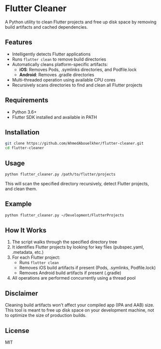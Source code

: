 # Flutter Cleaner

A Python utility to clean Flutter projects and free up disk space by removing build artifacts and cached dependencies.

## Features

- Intelligently detects Flutter applications
- Runs `flutter clean` to remove build directories
- Automatically cleans platform-specific artifacts:
  - **iOS**: Removes Pods, .symlinks directories, and Podfile.lock
  - **Android**: Removes .gradle directories
- Multi-threaded operation using available CPU cores
- Recursively scans directories to find and clean all Flutter projects

## Requirements

- Python 3.6+
- Flutter SDK installed and available in PATH

## Installation

```bash
git clone https://github.com/AhmedAbouelkher/flutter-cleaner.git
cd flutter-cleaner
```

## Usage

```bash
python flutter_cleaner.py /path/to/flutter/projects
```

This will scan the specified directory recursively, detect Flutter projects, and clean them.

## Example

```bash
python flutter_cleaner.py ~/Development/FlutterProjects
```

## How It Works

1. The script walks through the specified directory tree
2. It identifies Flutter projects by looking for key files (pubspec.yaml, .metadata, etc.)
3. For each Flutter project:
   - Runs `flutter clean`
   - Removes iOS build artifacts if present (Pods, .symlinks, Podfile.lock)
   - Removes Android build artifacts if present (.gradle)
4. All operations are performed concurrently using a thread pool

## Disclaimer

Cleaning build artifacts won't affect your compiled app (IPA and AAB) size. This tool is meant to free up disk space on your development machine, not to optimize the size of production builds.

## License

MIT
